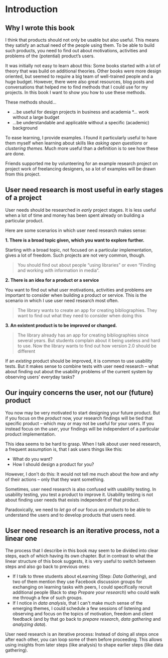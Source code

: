 # Introduction

## Why I wrote this book

I think that products should not only be usable but also useful. This means they satisfy an actual need of the people using them. To be able to build such products, you need to find out about motivations, activities and problems of the (potential) product’s users.

<!--  I think my first project in that direction was a bookmark manager and my research consisted of asking some people these questions via mail:

> * What do you do when you find information on a webpage useful for you (Bookmarks, Scrapbook, Delicious, simply remember) and why?
> * What do you find difficult about the current system to refind informations on the web and why?

I got some interesting mails back and tried to consider their answers in my design. Looking back, I would have done a few things differently, but for a small project I think it was a good method. -->

<!-- Possible example here -->

It was initially not easy to learn about this: Some books started with a lot of theory that was build on additional theories. Other books were more design oriented, but seemed to require a big team of well-trained people and a huge budget. However, there were also great resources, blog posts and conversations that helped me to find methods that I could use for my projects. In this book I want to show you how to use these methods. 

These methods should…

* …be useful for design projects in business and academia
*… work without a large budget
* …be understandable and applicable without a specific (academic) background

To ease learning, I provide examples. I found it particularly useful to have them myself when learning about skills like *asking open questions* or *clustering themes*. Much more useful than a definition is to see how these are done.

Friends supported me by volunteering for an example research project on project work of freelancing designers, so a lot of examples will be drawn from this project.

## User need research is most useful in early stages of a project

User needs should be researched in *early* project stages. It is less useful when a lot of time and money has been spent already on building a particular product.

Here are some scenarios in which user need research makes sense:

**1. There is a broad topic given, which you want to explore further.**

Starting with a broad topic, not focused on a particular implementation, gives a lot of freedom. Such projects are not very common, though.

> You should find out about people “using libraries” or even “Finding and working with information in media”.

**2. There is an idea for a product or a service**

You want to find out what user motivations, activities and problems are important to consider when building a product or service. This is the scenario in which I use user need research most often.

> The library wants to create an app for creating bibliographies.
> They want to find out what they need to consider when doing this

**3. An existent product is to be improved or changed.**

> The library already has an app for creating bibliographies since several years.
> But students complain about it being useless and hard to use.
> Now the library wants to find out how version 2.0 should be different

If an *existing* product should be improved, it is common to use usability tests. But it makes sense to combine tests with user need research – what about finding out about the usability problems of the current system by observing users’ everyday tasks?

<!-- align the team, ideas -->

## Our inquiry concerns the user, not our (future) product

You now may be very motivated to start designing your future product. But if you focus on the *product* now, your research findings will be tied that specific product – which may or may not be useful for your users. If you instead focus on the *user*, your findings will be independent of a particular product implementation.

This idea seems to be hard to grasp. When I talk about user need research, a frequent assumption is, that I ask users things like this:

* What do you want?
* How I should design a product for you?

However, I don't do this: It would not tell me much about the *how* and *why* of their actions – only that they want something.

Sometimes, user need research is also confused with usability testing. In usability testing, you test a product to improve it. Usability testing is not about finding user needs that exists independent of that product.

Paradoxically, we need to *let go* of our focus on *products* to be able to understand the users and to develop products that users need.


## User need research is an iterative process, not a linear one

The process that I describe in this book may seem to be divided into clear steps, each of which having its own chapter. But in contrast to what the linear structure of this book suggests, it is very useful to switch between steps and also go back to previous ones:

* If I talk to three students about eLearning (Step: *Data Gathering*), and two of them mention they use Facebook discussion groups for exchanging on learning tasks with peers, I could specifically recruit additional people (Back to step *Prepare your research*) who could walk me through a few of such groups.
* If I notice in *data analysis*, that I can't make much sense of the emerging themes, I could schedule a few sessions of listening and observing and focus on the topics of motivation, freedom and client feedback (and by that go back to *prepare research*, *data gathering* and *analyzing data*).

User need research is an iterative process: Instead of doing all steps once after each other, you can loop some of them before proceeding. This allows using insights from later steps (like analysis) to shape earlier steps (like data gathering).
